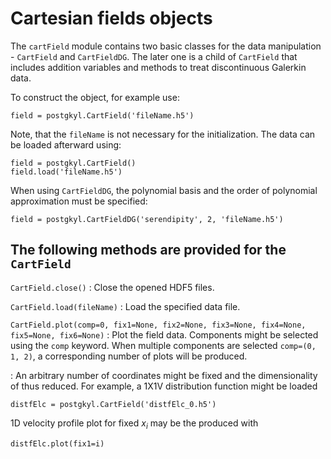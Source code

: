 # Cartesian fields objects

The `cartField` module contains two basic classes for the data
manipulation - `CartField` and `CartFieldDG`. The later one is a child
of `CartField` that includes addition variables and methods to treat
discontinuous Galerkin data.

To construct the object, for example use:

~~~~~~~ {.py}
field = postgkyl.CartField('fileName.h5')
~~~~~~~

Note, that the `fileName` is not necessary for the initialization. The
data can be loaded afterward using:

~~~~~~~ {.py}
field = postgkyl.CartField()
field.load('fileName.h5')
~~~~~~~

When using `CartFieldDG`, the polynomial basis and the order of
polynomial approximation must be specified:

~~~~~~~ {.py}
field = postgkyl.CartFieldDG('serendipity', 2, 'fileName.h5')
~~~~~~~

## The following methods are provided for the `CartField`

`CartField.close()`
:  Close the opened HDF5 files.

`CartField.load(fileName)`
:  Load the specified data file.

`CartField.plot(comp=0, fix1=None, fix2=None, fix3=None, fix4=None, fix5=None, fix6=None)`
: Plot the field data.  Components might be
  selected using the `comp` keyword. When multiple components are
  selected `comp=(0, 1, 2)`, a corresponding number of plots will be
  produced.

: An arbitrary number of coordinates might be fixed and the
  dimensionality of thus reduced. For example, a 1X1V distribution
  function might be loaded
  
  ~~~~~~~ {.py}
  distfElc = postgkyl.CartField('distfElc_0.h5')
  ~~~~~~~
  
  1D velocity profile plot for fixed $x_i$ may be the produced with
  
  ~~~~~~~ {.py}
  distfElc.plot(fix1=i)
  ~~~~~~~

